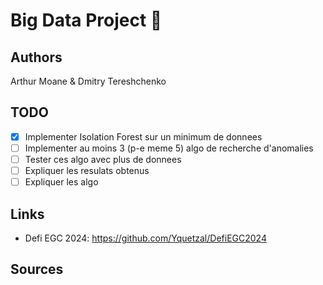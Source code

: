 # Big Data Project 💾

## Authors

Arthur Moane & Dmitry Tereshchenko

## TODO

- [x] Implementer Isolation Forest sur un minimum de donnees
- [ ] Implementer au moins 3 (p-e meme 5) algo de recherche d'anomalies
- [ ] Tester ces algo avec plus de donnees
- [ ] Expliquer les resulats obtenus
- [ ] Expliquer les algo

## Links

- Defi EGC 2024: https://github.com/Yquetzal/DefiEGC2024

## Sources
